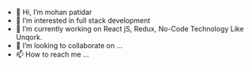 - 👋 Hi, I’m mohan patidar
- 👀 I’m interested in full stack development
- 🌱 I’m currently working on React jS, Redux, No-Code Technology Like Unqork.
- 💞️ I’m looking to collaborate on ...
- 📫 How to reach me ...

<!---
mohan0907/mohan0907 is a ✨ special ✨ repository because its `README.md` (this file) appears on your GitHub profile.
You can click the Preview link to take a look at your changes.
--->
